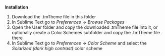**Installation**

1. Download the .tmTheme file in this folder
2. In Sublime Text go to *Preferences* → *Browse Packages*
3. Open the User folder and copy the downloaded .tmTheme file into it, or optionally create a Color Schemes subfolder and copy the .tmTheme file there
4. In Sublime Text go to *Preferences* → *Color Scheme* and select the *Solarized (dark high contrast)* color scheme

